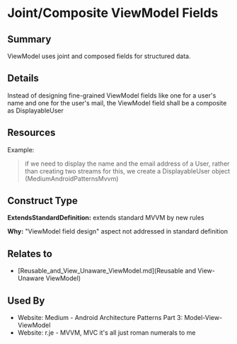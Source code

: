 # Joint/Composite ViewModel Fields

## Summary
ViewModel uses joint and composed fields for structured data.

## Details
Instead of designing fine-grained ViewModel fields like one for a user's name and one for the user's mail, the ViewModel field shall be a composite as DisplayableUser

## Resources
Example:
> if we need to display the name and the email address of a User, rather than creating two streams for this, we create a DisplayableUser object (MediumAndroidPatternsMvvm)


## Construct Type

**ExtendsStandardDefinition:** extends standard MVVM by new rules

**Why:** "ViewModel field design" aspect not addressed in standard definition



## Relates to

* [Reusable_and_View_Unaware_ViewModel.md](Reusable and View-Unaware ViewModel)

## Used By
* Website: Medium - Android Architecture Patterns Part 3: Model-View-ViewModel
* Website: r.je - MVVM, MVC it's all just roman numerals to me

